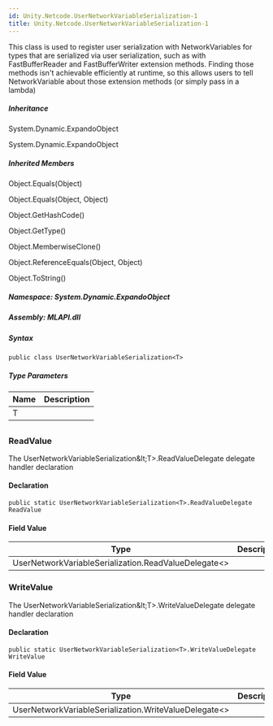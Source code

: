 ```yaml
---  
id: Unity.Netcode.UserNetworkVariableSerialization-1  
title: Unity.Netcode.UserNetworkVariableSerialization-1  
---
```


<div class="markdown level0 summary">

This class is used to register user serialization with NetworkVariables
for types that are serialized via user serialization, such as with
FastBufferReader and FastBufferWriter extension methods. Finding those
methods isn't achievable efficiently at runtime, so this allows users to
tell NetworkVariable about those extension methods (or simply pass in a
lambda)

</div>

<div class="markdown level0 conceptual">

</div>

<div class="inheritance">

##### Inheritance

<div class="level0">

System.Dynamic.ExpandoObject

</div>

<div class="level1">

System.Dynamic.ExpandoObject

</div>

</div>

<div class="inheritedMembers">

##### Inherited Members

<div>

Object.Equals(Object)

</div>

<div>

Object.Equals(Object, Object)

</div>

<div>

Object.GetHashCode()

</div>

<div>

Object.GetType()

</div>

<div>

Object.MemberwiseClone()

</div>

<div>

Object.ReferenceEquals(Object, Object)

</div>

<div>

Object.ToString()

</div>

</div>

##### **Namespace**: System.Dynamic.ExpandoObject

##### **Assembly**: MLAPI.dll

##### Syntax

``` lang-csharp
public class UserNetworkVariableSerialization<T>
```

##### Type Parameters

| Name | Description |
|------|-------------|
| T    |             |

## 

### ReadValue

<div class="markdown level1 summary">

The UserNetworkVariableSerialization\&lt;T&gt;.ReadValueDelegate delegate
handler declaration

</div>

<div class="markdown level1 conceptual">

</div>

#### Declaration

``` lang-csharp
public static UserNetworkVariableSerialization<T>.ReadValueDelegate ReadValue
```

#### Field Value

| Type                                                   | Description |
|--------------------------------------------------------|-------------|
| UserNetworkVariableSerialization.ReadValueDelegate\<\> |             |

### WriteValue

<div class="markdown level1 summary">

The UserNetworkVariableSerialization\&lt;T&gt;.WriteValueDelegate delegate
handler declaration

</div>

<div class="markdown level1 conceptual">

</div>

#### Declaration

``` lang-csharp
public static UserNetworkVariableSerialization<T>.WriteValueDelegate WriteValue
```

#### Field Value

| Type                                                    | Description |
|---------------------------------------------------------|-------------|
| UserNetworkVariableSerialization.WriteValueDelegate\<\> |             |
